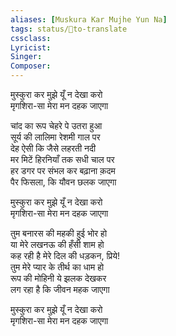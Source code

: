 ```yaml
---
aliases: [Muskura Kar Mujhe Yun Na]
tags: status/📰to-translate 
cssclass:
Lyricist: 
Singer:
Composer:
---
```


मुस्कुरा कर मुझे यूँ न देखा करो  
मृगशिरा-सा मेरा मन दहक जाएगा 
  
चांद का रूप चेहरे पे उतरा हुआ  
सूर्य की लालिमा रेशमी गाल पर  
देह ऐसी कि जैसे लहरती नदी  
मर मिटें हिरनियाँ तक सधी चाल पर  
हर डगर पर संभल कर बढ़ाना क़दम  
पैर फिसला, कि यौवन छलक जाएगा  
  
मुस्कुरा कर मुझे यूँ न देखा करो  
मृगशिरा-सा मेरा मन दहक जाएगा  
  
तुम बनारस की महकी हुई भोर हो  
या मेरे लखनऊ की हँसी शाम हो  
कह रही है मेरे दिल की धड़कन, प्रिये!  
तुम मेरे प्यार के तीर्थ का धाम हो  
रूप की मोहिनी ये झलक देखकर  
लग रहा है कि जीवन महक जाएगा  
  
मुस्कुरा कर मुझे यूँ न देखा करो  
मृगशिरा-सा मेरा मन दहक जाएगा


